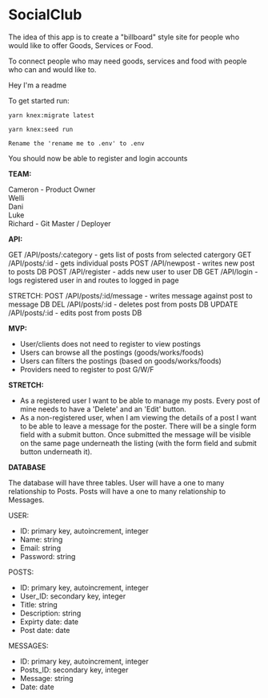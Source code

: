 # SocialClub
The idea of this app is to create a "billboard" style site for people who would like to offer Goods, Services or Food. 

To connect people who may need goods, services and food with people who can and would like to.

Hey I'm a readme

To get started run:
```
yarn knex:migrate latest
```
```
yarn knex:seed run
```
```
Rename the 'rename me to .env' to .env
```

You should now be able to register and login accounts

<strong>TEAM:</strong>

Cameron - Product Owner<br/>
Welli<br/>
Dani<br/>
Luke<br/>
Richard - Git Master / Deployer

<strong>API:</strong>

GET /API/posts/:category - gets list of posts from selected catergory
GET /API/posts/:id - gets individual posts
POST /API/newpost - writes new post to posts DB
POST /API/register - adds new user to user DB
GET /API/login - logs registered user in and routes to logged in page

STRETCH:
POST /API/posts/:id/message - writes message against post to message DB
DEL /API/posts/:id - deletes post from posts DB
UPDATE /API/posts/:id - edits post from posts DB 

<strong>MVP:</strong>

- User/clients does not need to register to view postings
- Users can browse all the postings (goods/works/foods)
- Users can filters the postings (based on goods/works/foods)
- Providers need to register to post G/W/F

<strong>STRETCH:</strong>

- As a registered user I want to be able to manage my posts. Every post of mine needs to have a 'Delete' and an 'Edit' button.
- As a non-registered user, when I am viewing the details of a post I want to be able to leave a message for the poster. There will be a single form field with a submit button. Once submitted the message will be visible on the same page underneath the listing (with the form field and submit button underneath it).

<strong>DATABASE</strong>

The database will have three tables.
User will have a one to many relationship to Posts.
Posts will have a one to many relationship to Messages.

USER:
- ID: primary key, autoincrement, integer
- Name: string
- Email: string
- Password: string

POSTS:
- ID: primary key, autoincrement, integer
- User_ID: secondary key, integer
- Title: string
- Description: string
- Expirty date: date
- Post date: date

MESSAGES:
- ID: primary key, autoincrement, integer
- Posts_ID: secondary key, integer
- Message: string
- Date: date
